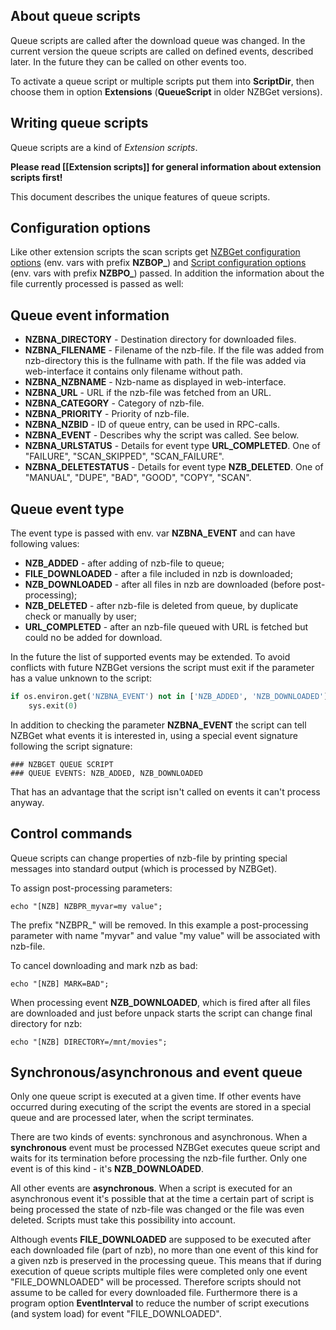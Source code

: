 ---
---
## About queue scripts ##
Queue scripts are called after the download queue was changed. In the current version the queue scripts are called on defined events, described later. In the future they can be called on other events too.

To activate a queue script or multiple scripts put them into **ScriptDir**, then choose them in option **Extensions** (**QueueScript** in older NZBGet versions).

## Writing queue scripts ##
Queue scripts are a kind of *Extension scripts*.

**Please read [[Extension scripts]] for general information about extension scripts first!**

This document describes the unique features of queue scripts.

## Configuration options ##
Like other extension scripts the scan scripts get [NZBGet configuration options](https://github.com/nzbget/nzbget/wiki/Extension-scripts#nzbget-configuration-options) (env. vars with prefix **NZBOP_**) and [Script configuration options](https://github.com/nzbget/nzbget/wiki/Extension-scripts#script-configuration-options) (env. vars with prefix **NZBPO_**) passed. In addition the information about the file currently processed is passed as well:

## Queue event information ##
- **NZBNA_DIRECTORY** - Destination directory for downloaded files.
- **NZBNA_FILENAME** - Filename of the nzb-file. If the file was added from nzb-directory this is the fullname with path. If the file was added via web-interface it contains only filename without path.
- **NZBNA_NZBNAME** - Nzb-name as displayed in web-interface.
- **NZBNA_URL** - URL if the nzb-file was fetched from an URL.
- **NZBNA_CATEGORY** - Category of nzb-file.
- **NZBNA_PRIORITY** - Priority of nzb-file.
- **NZBNA_NZBID** - ID of queue entry, can be used in RPC-calls.
- **NZBNA_EVENT** - Describes why the script was called. See below.
- **NZBNA_URLSTATUS** - Details for event type **URL_COMPLETED**. One of "FAILURE", "SCAN_SKIPPED", "SCAN_FAILURE".
- **NZBNA_DELETESTATUS** - Details for event type **NZB_DELETED**. One of "MANUAL", "DUPE", "BAD", "GOOD", "COPY", "SCAN".

## Queue event type ##
The event type is passed with env. var **NZBNA_EVENT** and can have following values:
- **NZB_ADDED** - after adding of nzb-file to queue;
- **FILE_DOWNLOADED** - after a file included in nzb is downloaded;
- **NZB_DOWNLOADED** - after all files in nzb are downloaded (before post-processing);
- **NZB_DELETED** - after nzb-file is deleted from queue, by duplicate check or manually by user;
- **URL_COMPLETED** - after an nzb-file queued with URL is fetched but could no be added for download.

In the future the list of supported events may be extended. To avoid conflicts with future NZBGet versions the script must exit if the parameter has a value unknown to the script:

```python
if os.environ.get('NZBNA_EVENT') not in ['NZB_ADDED', 'NZB_DOWNLOADED']:
	sys.exit(0)
```

In addition to checking the parameter **NZBNA_EVENT** the script can tell NZBGet what events it is interested in, using a special event signature following the script signature:

```shell
### NZBGET QUEUE SCRIPT
### QUEUE EVENTS: NZB_ADDED, NZB_DOWNLOADED
```

That has an advantage that the script isn't called on events it can't process anyway.

## Control commands ##
Queue scripts can change properties of nzb-file by printing special messages into standard output (which is processed by NZBGet).

To assign post-processing parameters:
```shell
echo "[NZB] NZBPR_myvar=my value";
```

The prefix "NZBPR_" will be removed. In this example a post-processing parameter with name "myvar" and value "my value" will be associated with nzb-file.

To cancel downloading and mark nzb as bad:
```shell
echo "[NZB] MARK=BAD";
```

When processing event **NZB_DOWNLOADED**, which is fired after all files are downloaded and just before unpack starts the script can change final directory for nzb:
```shell
echo "[NZB] DIRECTORY=/mnt/movies";
```

## Synchronous/asynchronous and event queue ##
Only one queue script is executed at a given time. If other events have occurred during executing of the script the events are stored in a special queue and are processed later, when the script terminates.

There are two kinds of events: synchronous and asynchronous. When a **synchronous** event must be processed NZBGet executes queue script and waits for its termination before processing the nzb-file further. Only one event is of this kind - it's **NZB_DOWNLOADED**.

All other events are **asynchronous**. When a script is executed for an asynchronous event it's possible that at the time a certain part of script is being processed the state of nzb-file was changed or the file was even deleted. Scripts must take this possibility into account.

Although events **FILE_DOWNLOADED** are supposed to be executed after each downloaded file (part of nzb), no more than one event of this kind for a given nzb is preserved in the processing queue. This means that if during execution of queue scripts multiple files were completed only one event "FILE_DOWNLOADED" will be processed. Therefore scripts should not assume to be called for every downloaded file. Furthermore there is a program option **EventInterval** to reduce the number of script executions (and system load) for event "FILE_DOWNLOADED".